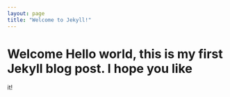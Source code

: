 ```yaml
---
layout: page
title: "Welcome to Jekyll!"
---
```


# Welcome **Hello world**, this is my first Jekyll blog post. I hope you like

it!
